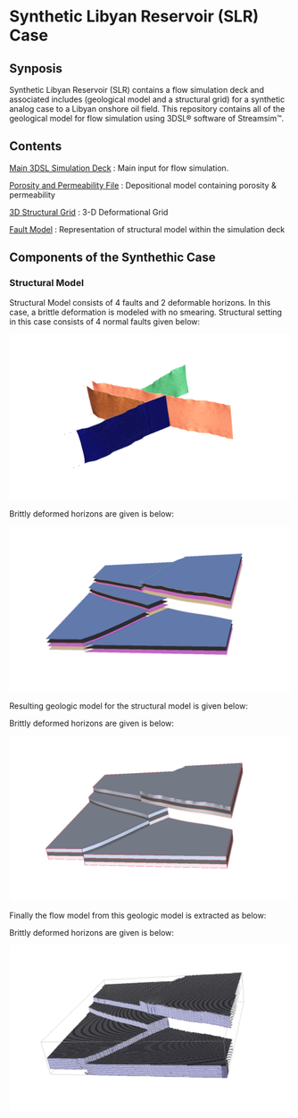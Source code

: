 # Synthetic Libyan Reservoir (SLR) Case


## Synposis

Synthetic Libyan Reservoir (SLR) contains a flow simulation deck and associated includes (geological model and a structural grid) for a synthetic analog case to a Libyan onshore oil field. This repository contains all of the geological model  for flow simulation using 3DSL&reg; software of Streamsim&trade;.


## Contents

[Main 3DSL Simulation Deck](/DataFiles/BaseCase.dat) : Main input for flow simulation.

[Porosity and Permeability File](/IncludeFiles/include/depo.GRDECL) : Depositional model containing porosity & permeability 

[3D Structural Grid](IncludeFiles/include/geometry_large.INC) : 3-D Deformational Grid

[Fault Model](IncludeFiles/include/faults_final.INC) : Representation of structural model within the simulation deck

## Components of the Synthethic Case

### Structural Model 

Structural Model consists of 4 faults and 2 deformable horizons. In this case, a brittle deformation is modeled with no smearing. Structural setting in this case consists of 4 normal faults given below:

![alt text](/common/faults.png " Fault Model")

Brittly deformed horizons are given is below:

![alt text](/common/horizons.png " Horizon Model")

Resulting geologic model for the structural model is given below:

Brittly deformed horizons are given is below:

![alt text](/common/geo_model.png " Horizon Model")

Finally the flow model from this geologic model is extracted as below:

Brittly deformed horizons are given is below:

![alt text](/common/flow_model.png " Horizon Model")
